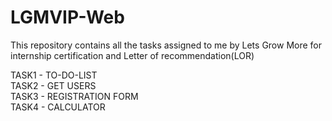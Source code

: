# LGMVIP-Web
This repository contains all the tasks assigned to me by Lets Grow More for internship certification and Letter of recommendation(LOR)

TASK1 - TO-DO-LIST      
TASK2 - GET USERS       
TASK3 - REGISTRATION FORM         
TASK4 - CALCULATOR            

